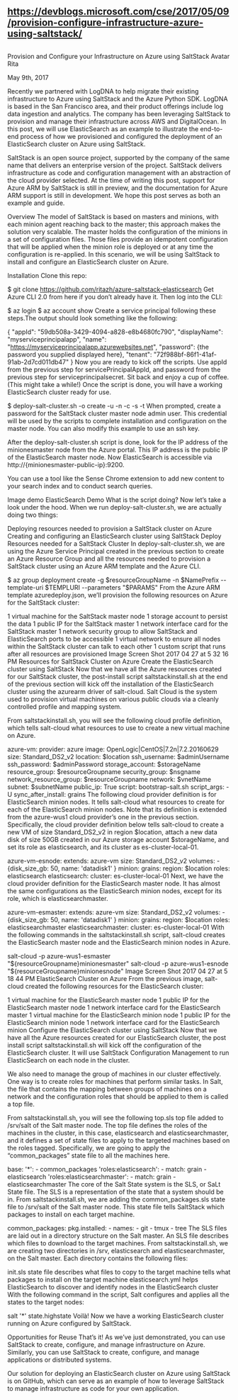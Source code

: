 ## https://devblogs.microsoft.com/cse/2017/05/09/provision-configure-infrastructure-azure-using-saltstack/
##
##

Provision and Configure your Infrastructure on Azure using SaltStack
Avatar
Rita

May 9th, 2017

Recently we partnered with LogDNA to help migrate their existing infrastructure to Azure using SaltStack and the Azure Python SDK. LogDNA is based in the San Francisco area, and their product offerings include log data ingestion and analytics. The company has been leveraging SaltStack to provision and manage their infrastructure across AWS and DigitalOcean. In this post, we will use ElasticSearch as an example to illustrate the end-to-end process of how we provisioned and configured the deployment of an ElasticSearch cluster on Azure using SaltStack.

SaltStack is an open source project, supported by the company of the same name that delivers an enterprise version of the project. SaltStack delivers infrastructure as code and configuration management with an abstraction of the cloud provider selected. At the time of writing this post, support for Azure ARM by SaltStack is still in preview, and the documentation for Azure ARM support is still in development. We hope this post serves as both an example and guide.

Overview
The model of SaltStack is based on masters and minions, with each minion agent reaching back to the master; this approach makes the solution very scalable. The master holds the configuration of the minions in a set of configuration files. Those files provide an idempotent configuration that will be applied when the minion role is deployed or at any time the configuration is re-applied. In this scenario, we will be using SaltStack to install and configure an ElasticSearch cluster on Azure.

Installation
Clone this repo:

$ git clone https://github.com/ritazh/azure-saltstack-elasticsearch
Get Azure CLI 2.0 from here if you don’t already have it. Then log into the CLI:

$ az login
$ az account show
Create a service principal following these steps.The output should look something like the following:

{
"appId": "59db508a-3429-4094-a828-e8b4680fc790",
"displayName": "myserviceprincipalapp",
"name": "https://myserviceprincipalapp.azurewebsites.net",
"password": {the password you supplied displayed here},
"tenant": "72f988bf-86f1-41af-91ab-2d7cd011db47"
}
Now you are ready to kick off the scripts. Use appId from the previous step for servicePrincipalAppId, and password from the previous step for serviceprincipalsecret. Sit back and enjoy a cup of coffee. (This might take a while!) Once the script is done, you will have a working ElasticSearch cluster ready for use.

$ deploy-salt-cluster.sh -o create 
-u <adminUsernameForVM> 
-n <namespaceForResourceGroup> 
-c <servicePrincipalAppId> 
-s <serviceprincipalsecret> 
-t <tenantid>
When prompted, create a password for the SaltStack cluster master node admin user. This credential will be used by the scripts to complete installation and configuration on the master node. You can also modify this example to use an ssh key.

After the deploy-salt-cluster.sh script is done, look for the IP address of the minionesmaster node from the Azure portal. This IP address is the public IP of the ElasticSearch master node. Now ElasticSearch is accessible via http://{minionesmaster-public-ip}:9200.

You can use a tool like the Sense Chrome extension to add new content to your search index and to conduct search queries.

Image demo
ElasticSearch Demo
What is the script doing?
Now let’s take a look under the hood. When we run deploy-salt-cluster.sh, we are actually doing two things:

Deploying resources needed to provision a SaltStack cluster on Azure
Creating and configuring an ElasticSearch cluster using SaltStack
Deploy Resources needed for a SaltStack Cluster
In deploy-salt-cluster.sh, we are using the Azure Service Principal created in the previous section to create an Azure Resource Group and all the resources needed to provision a SaltStack cluster using an Azure ARM template and the Azure CLI.

$ az group deployment create 
-g $resourceGroupName -n $NamePrefix 
--template-uri $TEMPLURI --parameters "$PARAMS"
From the Azure ARM template azuredeploy.json, we’ll provision the following resources on Azure for the SaltStack cluster:

1 virtual machine for the SaltStack master node
1 storage account to persist the data
1 public IP for the SaltStack master
1 network interface card for the SaltStack master
1 network security group to allow SaltStack and ElasticSearch ports to be accessible
1 virtual network to ensure all nodes within the SaltStack cluster can talk to each other
1 custom script that runs after all resources are provisioned
Image Screen Shot 2017 04 27 at 5 32 16 PM
Resources for SaltStack Cluster on Azure
Create the ElasticSearch cluster using SaltStack
Now that we have all the Azure resources created for our SaltStack cluster, the post-install script saltstackinstall.sh at the end of the previous section will kick off the installation of the ElasticSearch cluster using the azurearm driver of salt-cloud. Salt Cloud is the system used to provision virtual machines on various public clouds via a cleanly controlled profile and mapping system.

From saltstackinstall.sh, you will see the following cloud profile definition, which tells salt-cloud what resources to use to create a new virtual machine on Azure.

azure-vm:
  provider: azure
  image: OpenLogic|CentOS|7.2n|7.2.20160629
  size: Standard_DS2_v2
  location: $location
  ssh_username: $adminUsername
  ssh_password: $adminPassword
  storage_account: $storageName
  resource_group: $resourceGroupname
  security_group: $nsgname
  network_resource_group: $resourceGroupname
  network: $vnetName
  subnet: $subnetName
  public_ip: True
  script: bootstrap-salt.sh
  script_args: -U
  sync_after_install: grains
The following cloud provider definition is for ElasticSearch minion nodes. It tells salt-cloud what resources to create for each of the ElasticSearch minion nodes. Note that its definition is extended from the azure-wus1 cloud provider’s one in the previous section. Specifically, the cloud provider definition below tells salt-cloud to create a new VM of size Standard_DS2_v2 in region $location, attach a new data disk of size 50GB created in our Azure storage account $storageName, and set its role as elasticsearch, and its cluster as es-cluster-local-01.

azure-vm-esnode:
  extends: azure-vm
  size: Standard_DS2_v2
  volumes:
    - {disk_size_gb: 50, name: 'datadisk1' }
  minion:
    grains:
      region: $location
      roles: elasticsearch
      elasticsearch:
        cluster: es-cluster-local-01
Next, we have the cloud provider definition for the ElasticSearch master node. It has almost the same configurations as the ElasticSearch minion nodes, except for its role, which is elasticsearchmaster.

azure-vm-esmaster:
  extends: azure-vm
  size: Standard_DS2_v2
  volumes:
    - {disk_size_gb: 50, name: 'datadisk1' }
  minion:
    grains:
      region: $location
      roles: elasticsearchmaster
      elasticsearchmaster:
        cluster: es-cluster-local-01
With the following commands in the saltstackinstall.sh script, salt-cloud creates the ElasticSearch master node and the ElasticSearch minion nodes in Azure.

salt-cloud -p azure-wus1-esmaster "${resourceGroupname}minionesmaster"
salt-cloud -p azure-wus1-esnode "${resourceGroupname}minionesnode"
Image Screen Shot 2017 04 27 at 5 18 44 PM
ElasticSearch Cluster on Azure
From the previous image, salt-cloud created the following resources for the ElasticSearch cluster:

1 virtual machine for the ElasticSearch master node
1 public IP for the ElasticSearch master node
1 network interface card for the ElasticSearch master
1 virtual machine for the ElasticSearch minion node
1 public IP for the ElasticSearch minion node
1 network interface card for the ElasticSearch minion
Configure the ElasticSearch cluster using SaltStack
Now that we have all the Azure resources created for our ElasticSearch cluster, the post install script saltstackinstall.sh will kick off the configuration of the ElasticSearch cluster. It will use SaltStack Configuration Management to run ElasticSearch on each node in the cluster.

We also need to manage the group of machines in our cluster effectively. One way is to create roles for machines that perform similar tasks. In Salt, the file that contains the mapping between groups of machines on a network and the configuration roles that should be applied to them is called a top file.

From saltstackinstall.sh, you will see the following top.sls top file added to /srv/salt of the Salt master node. The top file defines the roles of the machines in the cluster, in this case, elasticsearch and elasticsearchmaster, and it defines a set of state files to apply to the targeted machines based on the roles tagged. Specifically, we are going to apply the “common_packages” state file to all the machines here.

base:
  '*':
    - common_packages
  'roles:elasticsearch':
    - match: grain
    - elasticsearch
  'roles:elasticsearchmaster':
    - match: grain
    - elasticsearchmaster
The core of the Salt State system is the SLS, or SaLt State file. The SLS is a representation of the state that a system should be in. From saltstackinstall.sh, we are adding the common_packages.sls state file to /srv/salt of the Salt master node. This state file tells SaltStack which packages to install on each target machine.

common_packages:
    pkg.installed:
        - names:
            - git
            - tmux
            - tree
The SLS files are laid out in a directory structure on the Salt master. An SLS file describes which files to download to the target machines. From saltstackinstall.sh, we are creating two directories in /srv, elasticsearch and elasticsearchmaster, on the Salt master. Each directory contains the following files:

init.sls state file
describes what files to copy to the target machine
tells what packages to install on the target machine
elasticsearch.yml helps ElasticSearch to discover and identify nodes in the ElasticSearch cluster
With the following command in the script, Salt configures and applies all the states to the target nodes:

salt '*' state.highstate
Voilà! Now we have a working ElasticSearch cluster running on Azure configured by SaltStack.

Opportunities for Reuse
That’s it! As we’ve just demonstrated, you can use SaltStack to create, configure, and manage infrastructure on Azure. Similarly, you can use SaltStack to create, configure, and manage applications or distributed systems.

Our solution for deploying an ElasticSearch cluster on Azure using SaltStack is on GitHub, which can serve as an example of how to leverage SaltStack to manage infrastructure as code for your own application.

